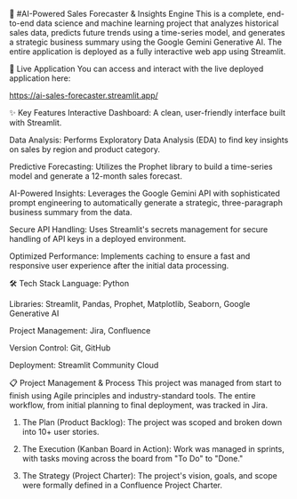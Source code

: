 🤖 #AI-Powered Sales Forecaster & Insights Engine
This is a complete, end-to-end data science and machine learning project that analyzes historical sales data, predicts future trends using a time-series model, and generates a strategic business summary using the Google Gemini Generative AI. The entire application is deployed as a fully interactive web app using Streamlit.

🚀 Live Application
You can access and interact with the live deployed application here:

https://ai-sales-forecaster.streamlit.app/

✨ Key Features
Interactive Dashboard: A clean, user-friendly interface built with Streamlit.

Data Analysis: Performs Exploratory Data Analysis (EDA) to find key insights on sales by region and product category.

Predictive Forecasting: Utilizes the Prophet library to build a time-series model and generate a 12-month sales forecast.

AI-Powered Insights: Leverages the Google Gemini API with sophisticated prompt engineering to automatically generate a strategic, three-paragraph business summary from the data.

Secure API Handling: Uses Streamlit's secrets management for secure handling of API keys in a deployed environment.

Optimized Performance: Implements caching to ensure a fast and responsive user experience after the initial data processing.

🛠️ Tech Stack
Language: Python

Libraries: Streamlit, Pandas, Prophet, Matplotlib, Seaborn, Google Generative AI

Project Management: Jira, Confluence

Version Control: Git, GitHub

Deployment: Streamlit Community Cloud

📋 Project Management & Process
This project was managed from start to finish using Agile principles and industry-standard tools. The entire workflow, from initial planning to final deployment, was tracked in Jira.

1. The Plan (Product Backlog):
The project was scoped and broken down into 10+ user stories.

2. The Execution (Kanban Board in Action):
Work was managed in sprints, with tasks moving across the board from "To Do" to "Done."

3. The Strategy (Project Charter):
The project's vision, goals, and scope were formally defined in a Confluence Project Charter.
